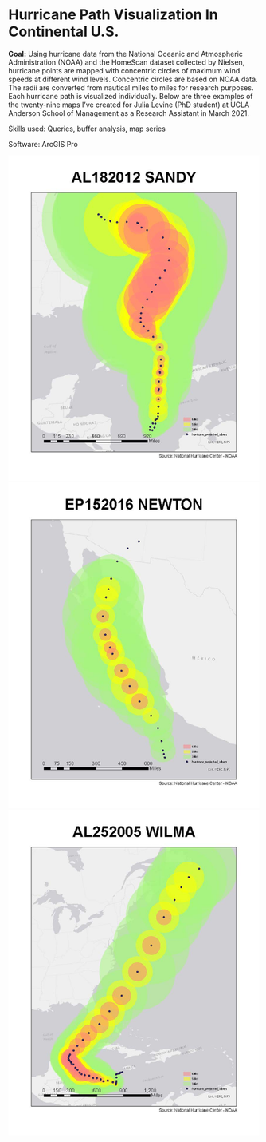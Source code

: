 # Hurricane Path Visualization In Continental U.S.

**Goal:** Using hurricane data from the National Oceanic and Atmospheric Administration (NOAA) and the HomeScan dataset collected by Nielsen, hurricane points are mapped with concentric circles of maximum wind speeds at different wind levels. Concentric circles are based on NOAA data. The radii are converted from nautical miles to miles for research purposes. Each hurricane path is visualized individually. Below are three examples of the twenty-nine maps I’ve created for Julia Levine (PhD student) at UCLA Anderson School of Management as a Research Assistant in March 2021.  

Skills used: Queries, buffer analysis, map series

Software: ArcGIS Pro

![Image of the path of Hurricane Sandy](/images/project-pages/hurricane/sandy.jpg)
![Image of the path of Hurricane Newton](/images/project-pages/hurricane/newton.jpg)
![Image of the path of Hurricane Wilma](/images/project-pages/hurricane/wilma.jpg)

